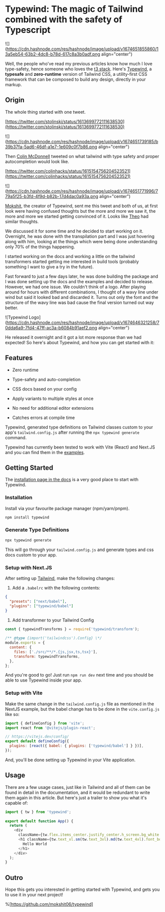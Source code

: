 # Typewind: The magic of Tailwind combined with the safety of Typescript

![](https://cdn.hashnode.com/res/hashnode/image/upload/v1674651855860/13a5eb54-63b2-4dc8-b78d-617c8a3b0adf.png align="center")

Well, the people who've read my previous articles know how much I love type-safety, hence someone who loves the [t3 stack](https://livecode247.com/why-t3-stack). Here's [Typewind](https://typewind.vercel.app), a **typesafe** and **zero-runtime** version of Tailwind CSS, a utility-first CSS framework that can be composed to build any design, directly in your markup.

## Origin

The whole thing started with one tweet.

[https://twitter.com/stolinski/status/1613699772111638530](https://twitter.com/stolinski/status/1613699772111638530)

![](https://cdn.hashnode.com/res/hashnode/image/upload/v1674651739185/b39b37fa-5ad6-46df-a1e7-1e609c0f7b86.png align="center")

Then [Colin McDonnell](https://twitter.com/colinhacks) tweeted on what tailwind with type safety and proper autocompletion would look like.

[https://twitter.com/colinhacks/status/1615154756204523521](https://twitter.com/colinhacks/status/1615154756204523521)

![](https://cdn.hashnode.com/res/hashnode/image/upload/v1674651771996/779a5f25-b3fd-4f9d-b82b-17d4dac0a93a.png align="center")

[Mokshit](https://mokshitjain.co), the creator of Typewind, sent me this tweet and both of us, at first look were having confused thoughts but the more and more we saw it, the more and more we started getting convinced of it. Looks like [Theo](https://twitter.com/t3dotgg/status/1615232346231558147?s=20&t=I5tEkOkmymKw31I4_7YT0A) had similar thoughts.

We discussed it for some time and he decided to start working on it. Overnight, he was done with the transpilation part and I was just hovering along with him, looking at the things which were being done understanding only 70% of the things happening.

I started working on the docs and working a little on the tailwind transformers started getting me interested in build tools (probably something I want to give a try in the future).

Fast forward to just a few days later, he was done building the package and I was done setting up the docs and the examples and decided to release. However, we had one issue. We couldn't think of a logo. After playing around for hours with different combinations, I thought of a wavy line under wind but said it looked bad and discarded it. Turns out only the font and the structure of the wavy line was bad cause the final version turned out way better.

![Typewind Logo](https://cdn.hashnode.com/res/hashnode/image/upload/v1674646321258/70dda6a9-7fd4-47ff-ac3a-b6084b91aef2.png align="center")

He released it overnight and it got a lot more response than we had expected! So here's about Typewind, and how you can get started with it:

## Features

* Zero runtime
    
* Type-safety and auto-completion
    
* CSS docs based on your config
    
* Apply variants to multiple styles at once
    
* No need for additional editor extensions
    
* Catches errors at compile time
    

Typewind, generated type definitions on Tailwind classes custom to your app's `tailwind.config.js` after running the `npx typewind generate` command.

Typewind has currently been tested to work with Vite (React) and Next.JS and you can find them in the [examples](https://typewind.vercel.app/docs/examples/vite).

## Getting Started

The [installation page in the docs](https://typewind.vercel.app/docs/installation) is a very good place to start with Typewind.

### Installation

Install via your favourite package manager (npm/yarn/pnpm).

```bash
npm install typewind
```

### Generate Type Definitions

```bash
npx typewind generate
```

This will go through your `tailwind.config.js` and generate types and css docs custom to your app.

### Setup with Next.JS

After setting up [Tailwind](https://tailwindcss.com/docs/installation), make the following changes:

1. Add a `.babelrc` with the following contents:
    

```json
{
  "presets": ["next/babel"],
  "plugins": ["typewind/babel"]
}
```

1. Add transformer to your Tailwind Config
    

```javascript
const { typewindTransforms } = require('typewind/transform');
 
/** @type {import('tailwindcss').Config} \*/
module.exports = {
  content: {
    files: ['./src/**/*.{js,jsx,ts,tsx}'],
    transform: typewindTransforms,
  },
};
```

And you're good to go! Just run `npm run dev` next time and you should be able to use Typewind inside your app.

### Setup with Vite

Make the same change in the `tailwind.config.js` file as mentioned in the NextJS example, but the babel change has to be done in the `vite.config.js` like so:

```javascript
import { defineConfig } from 'vite';
import react from '@vitejs/plugin-react';

// https://vitejs.dev/config/
export default defineConfig({
  plugins: [react({ babel: { plugins: ['typewind/babel'] } })],
});
```

And, you'll be done setting up Typewind in your Vite application.

## Usage

There are a few usage cases, just like in Tailwind and all of them can be found in detail in the documentation, and it would be redundant to write them again in this article. But here's just a trailer to show you what it's capable of:

```typescript
import { tw } from 'typewind';
 
export default function App() {
  return (
    <div
      className={tw.flex.items_center.justify_center.h_screen.bg_white.text_["#333"].dark(tw.bg_black.text_white)}>
      <h1 className={tw.text_xl.sm(tw.text_3xl).md(tw.text_4xl).font_bold}>
        Hello World
      </h1>
    </div>
  );
}
```

## Outro

Hope this gets you interested in getting started with Typewind, and gets you to use it in your next project!

%[https://github.com/mokshit06/typewind]